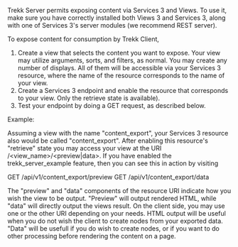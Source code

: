 
Trekk Server permits exposing content via Services 3 and Views. To use it, make sure you have correctly installed both Views 3 and Services 3, along with one of Services 3's server modules (we recommend REST server).

To expose content for consumption by Trekk Client,

1. Create a view that selects the content you want to expose. Your view may utilize arguments, sorts, and filters, as normal. You may create any number of displays. All of them will be accessible via your Services 3 resource, where the name of the resource corresponds to the name of your view.
2. Create a Services 3 endpoint and enable the resource that corresponds to your view. Only the retrieve state is available).
3. Test your endpoint by doing a GET request, as described below.

Example:

Assuming a view with the name "content_export", your Services 3 resource also would be called "content_export". After enabling this resource's "retrieve" state you may access your view at the URI <endpoint>/<view_name>/<preview|data>. If you have enabled the trekk_server_example feature, then you can see this in action by visiting

GET /api/v1/content_export/preview
GET /api/v1/content_export/data

The "preview" and "data" components of the resource URI indicate how you wish the view to be output. "Preview" will output rendered HTML, while "data" will directly output the views result. On the client side, you may use one or the other URI depending on your needs. HTML output will be useful when you do not wish the client to create nodes from your exported data. "Data" will be usefull if you do wish to create nodes, or if you want to do other processing before rendering the content on a page.
